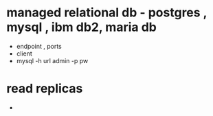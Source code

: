 # managed relational db - postgres , mysql , ibm db2, maria db
- endpoint , ports
- client
- mysql -h url admin -p pw

# read replicas
- 
